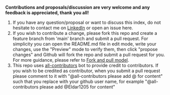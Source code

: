 **Contributions and proposals/discussion are very welcome and any feedback is appreciated, thank you all!**

1. If you have any question/proposal or want to discuss this index, do not hesitate to contact me on [LinkedIn](https://www.linkedin.com/in/eldar-sehayek/) or open an issue here.
2. If you wish to contribute a change, please fork this repo and create a feature branch from 'main' branch and submit a pull request. For simplicity you can open the README.md file in edit mode, write your changes, use the "Preview" mode to verify them, then click "propose changes" and Github will fork the repo and submit a pull request for you. For more guidance, please refer to [Fork and pull model](https://docs.github.com/en/pull-requests/collaborating-with-pull-requests/getting-started/about-collaborative-development-models).
3. This repo uses [all-contributors](https://github.com/all-contributors/all-contributors) bot to provide credit to contributors. If you wish to be credited as contributor, when you submit a pull request please comment to it with "@all-contributors please add @<your-github-username> for content" such that you replace <your-github-username> with your github user name, for example "@all-contributors please add @Eldar1205 for content"
